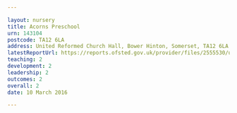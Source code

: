 ```yaml
---

layout: nursery
title: Acorns Preschool
urn: 143104
postcode: TA12 6LA
address: United Reformed Church Hall, Bower Hinton, Somerset, TA12 6LA
latestReportUrl: https://reports.ofsted.gov.uk/provider/files/2555530/urn/143104.pdf
teaching: 2
development: 2
leadership: 2
outcomes: 2
overall: 2
date: 10 March 2016

---
```

